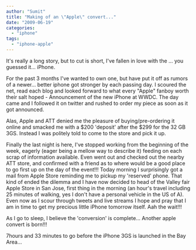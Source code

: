 ```yaml
---
author: "Sumit"
title: "Making of an \"Apple\" convert..."
date: "2009-06-19"
categories: 
  - "iphone"
tags: 
  - "iphone-apple"
---
```


It's really a long story, but to cut is short, I've fallen in love with the ... you guessed it... iPhone.

For the past 3 months I've wanted to own one, but have put it off as rumors of a newer... better iphone got stronger by each passing day. I scoured the net, read each blog and looked forward to what every "Apple" fanboy worth their salt hoped - Announcement of the new iPhone at WWDC. The day came and I followed it on twitter and rushed to order my piece as soon as it got announced.

Alas, Apple and ATT denied me the pleasure of buying/pre-ordering it online and smacked me with a $200 'deposit' after the $299 for the 32 GB 3GS. Instead I was politely told to come to the store and pick it up.

Finally the last night is here, I've stopped working from the beginning of the week, eagerly (eager being a mellow way to describe it) feeding on each scrap of information available. Even went out and checked out the nearby ATT store, and confirmed with a friend as to where would be a good place to go first up on the day of the event!!! Today morning I surprisingly got a mail from Apple Store reminding me to pickup my 'reserved' phone. That kind of ended the dilemma and I have now decided to head of the Valley fair Apple Store in San Jose, first thing in the morning (an hour's travel including 25 minutes of walking, yes I don't have a personal vehicle in the US of A). Even now as I scour through tweets and live streams I hope and pray that I am in time to get my precious little iPhone tomorrow itself. Aah the wait!!!

As I go to sleep, I believe the 'conversion' is complete... Another apple convert is born!!!

7hours and 33 minutes to go before the iPhone 3GS is launched in the Bay Area...
